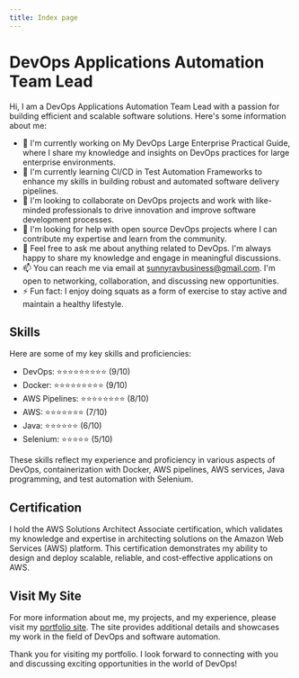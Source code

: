 ```yaml
---
title: Index page
---
```

# DevOps Applications Automation Team Lead

Hi, I am a DevOps Applications Automation Team Lead with a passion for building efficient and scalable software solutions. Here's some information about me:

- 🔭 I'm currently working on My DevOps Large Enterprise Practical Guide, where I share my knowledge and insights on DevOps practices for large enterprise environments.
- 🌱 I'm currently learning CI/CD in Test Automation Frameworks to enhance my skills in building robust and automated software delivery pipelines.
- 👯 I'm looking to collaborate on DevOps projects and work with like-minded professionals to drive innovation and improve software development processes.
- 🤔 I'm looking for help with open source DevOps projects where I can contribute my expertise and learn from the community.
- 💬 Feel free to ask me about anything related to DevOps. I'm always happy to share my knowledge and engage in meaningful discussions.
- 📫 You can reach me via email at sunnyravbusiness@gmail.com. I'm open to networking, collaboration, and discussing new opportunities.
- ⚡ Fun fact: I enjoy doing squats as a form of exercise to stay active and maintain a healthy lifestyle.

## Skills

Here are some of my key skills and proficiencies:

- DevOps: ⭐⭐⭐⭐⭐⭐⭐⭐⭐ (9/10)
- Docker: ⭐⭐⭐⭐⭐⭐⭐⭐⭐ (9/10)
- AWS Pipelines: ⭐⭐⭐⭐⭐⭐⭐⭐ (8/10)
- AWS: ⭐⭐⭐⭐⭐⭐⭐ (7/10)
- Java: ⭐⭐⭐⭐⭐⭐ (6/10)
- Selenium: ⭐⭐⭐⭐⭐ (5/10)

These skills reflect my experience and proficiency in various aspects of DevOps, containerization with Docker, AWS pipelines, AWS services, Java programming, and test automation with Selenium.

## Certification

I hold the AWS Solutions Architect Associate certification, which validates my knowledge and expertise in architecting solutions on the Amazon Web Services (AWS) platform. This certification demonstrates my ability to design and deploy scalable, reliable, and cost-effective applications on AWS.

## Visit My Site

For more information about me, my projects, and my experience, please visit my [portfolio site](https://www.botcat.org/). The site provides additional details and showcases my work in the field of DevOps and software automation.

Thank you for visiting my portfolio. I look forward to connecting with you and discussing exciting opportunities in the world of DevOps!




